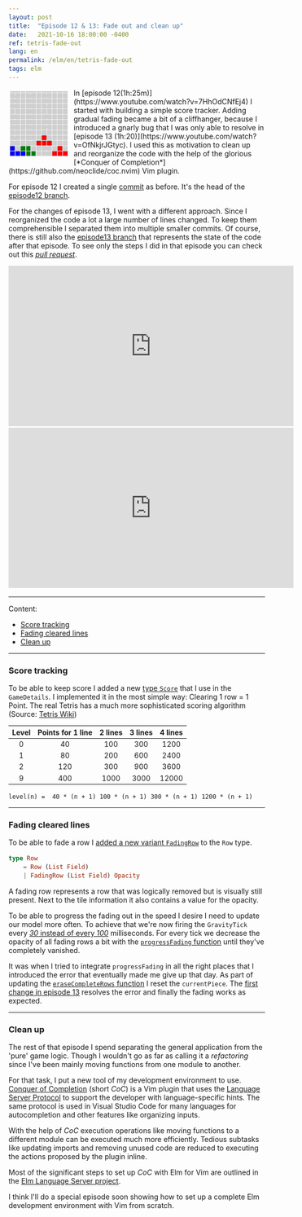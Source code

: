 ```yaml
---
layout: post
title:  "Episode 12 & 13: Fade out and clean up"
date:   2021-10-16 18:00:00 -0400
ref: tetris-fade-out
lang: en
permalink: /elm/en/tetris-fade-out
tags: elm
---
```


<img src="/assets/posts/tetris-fade-out/fade.gif" style="float:left; margin: 5px 10px 10px 0"/>
In [episode 12(1h:25m)](https://www.youtube.com/watch?v=7HhOdCNfEj4) I started with building a simple score tracker. Adding gradual fading became a bit of a cliffhanger, because I introduced a gnarly bug that I was only able to resolve in [episode 13 (1h:20)](https://www.youtube.com/watch?v=OfNkjrJGtyc).
I used this as motivation to clean up and reorganize the code with the help of the glorious [*Conquer of Completion*](https://github.com/neoclide/coc.nvim) Vim plugin.

For episode 12 I created a single [commit](https://github.com/axelerator/elm-tetris/commit/bcb5e904ecdc7127bb379a836ecfdf874d1552f6) as before. It's the head of the [episode12 branch](https://github.com/axelerator/elm-tetris/tree/episode12).

For the changes of episode 13, I went with a different approach. Since I reorganized the code a lot a large number of lines changed. To keep them comprehensible I separated them into multiple smaller commits. Of course, there is still also the [episode13 branch](https://github.com/axelerator/elm-tetris/tree/episode13) that represents the state of the code after that episode. To see only the steps I did in that episode you can check out this [*pull request*](https://github.com/axelerator/elm-tetris/pull/1/commits).

<iframe width="560" height="315" src="https://www.youtube.com/embed/7HhOdCNfEj4" title="YouTube video player" frameborder="0" allow="accelerometer; autoplay; clipboard-write; encrypted-media; gyroscope; picture-in-picture" allowfullscreen></iframe>

<iframe width="560" height="315" src="https://www.youtube.com/embed/OfNkjrJGtyc" title="YouTube video player" frameborder="0" allow="accelerometer; autoplay; clipboard-write; encrypted-media; gyroscope; picture-in-picture" allowfullscreen></iframe>

---

Content:

  - [Score tracking](#scoring)
  - [Fading cleared lines](#fading)
  - [Clean up](#cleanup)

---


### <a name="scoring" /> Score tracking

To be able to keep score I added a new [type `Score`](https://github.com/axelerator/elm-tetris/commit/bcb5e904ecdc7127bb379a836ecfdf874d1552f6#diff-2dd82f159d96fbfcd26fb7d885d25e0d54efde9e19a42494b416fa84a5aca568R39) that I use in the `GameDetails`.
I implemented it in the most simple way: Clearing 1 row = 1 Point. The real Tetris has a much more sophisticated scoring algorithm (Source: [Tetris Wiki](https://tetris.fandom.com/wiki/Scoring))

| Level |Points for 1 line | 2 lines | 3 lines | 4 lines |
|:-----:|:----------------:|:-------:|:-------:|:-------:|
|0 | 40 | 100 | 300 | 1200 |
|1 | 80 | 200 | 600 | 2400 |
|2 | 120 | 300 | 900 | 3600 |
|9 | 400 | 1000 | 3000 | 12000 |

`level(n) =  40 * (n + 1) 100 * (n + 1) 300 * (n + 1) 1200 * (n + 1)`

---

### <a name="fading" /> Fading cleared lines

To be able to fade a row I [added a new variant `FadingRow`](https://github.com/axelerator/elm-tetris/commit/bcb5e904ecdc7127bb379a836ecfdf874d1552f6#diff-2dd82f159d96fbfcd26fb7d885d25e0d54efde9e19a42494b416fa84a5aca568R82) to the `Row` type.

```Elm
type Row
    = Row (List Field)
    | FadingRow (List Field) Opacity
```
A fading row represents a row that was logically removed but is visually still present.
Next to the tile information it also contains a value for the opacity.

To be able to progress the fading out in the speed I desire I need to update our model more often. To achieve that we're now firing the `GravityTick` every [*30* instead of every *100*](https://github.com/axelerator/elm-tetris/commit/bcb5e904ecdc7127bb379a836ecfdf874d1552f6#diff-2dd82f159d96fbfcd26fb7d885d25e0d54efde9e19a42494b416fa84a5aca568R548) milliseconds.
For every tick we decrease the opacity of all fading rows a bit with the [`progressFading` function](https://github.com/axelerator/elm-tetris/commit/bcb5e904ecdc7127bb379a836ecfdf874d1552f6#diff-2dd82f159d96fbfcd26fb7d885d25e0d54efde9e19a42494b416fa84a5aca568R462) until they've completely vanished.

It was when I tried to integrate `progressFading` in all the right places that I introduced the error that eventually made me give up that day. As part of updating the [`eraseCompleteRows` function](https://github.com/axelerator/elm-tetris/commit/bcb5e904ecdc7127bb379a836ecfdf874d1552f6#diff-2dd82f159d96fbfcd26fb7d885d25e0d54efde9e19a42494b416fa84a5aca568R531) I reset the `currentPiece`.
The [first change in episode 13](https://github.com/axelerator/elm-tetris/commit/4bac5a1f167b593b9f949ff66a8868b8f7c5e5b2) resolves the error and finally the fading works as expected.


---

### <a name="cleanup" /> Clean up

The rest of that episode I spend separating the general application from the 'pure' game logic. Though I wouldn't go as far as calling it a *refactoring* since I've been mainly moving functions from one module to another.

For that task, I put a new tool of my development environment to use. [Conquer of Completion](https://github.com/neoclide/coc.nvim) (short *CoC*) is a Vim plugin that uses the [Language Server Protocol](https://microsoft.github.io/language-server-protocol/overviews/lsp/overview/) to support the developer with language-specific hints. The same protocol is used in Visual Studio Code for many languages for autocompletion and other features like organizing inputs.

With the help of *CoC* execution operations like moving functions to a different module can be executed much more efficiently. Tedious subtasks like updating imports and removing unused code are reduced to executing the actions proposed by the plugin inline.

Most of the significant steps to set up *CoC* with Elm for Vim are outlined in the  [Elm Language Server project](https://github.com/elm-tooling/elm-language-server).

I think I'll do a special episode soon showing how to set up a complete Elm development environment with Vim from scratch.

